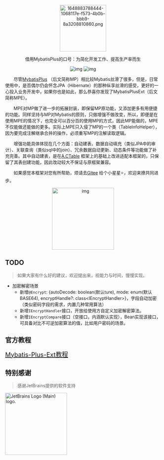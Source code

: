 <p align="center"><img src="https://s2.loli.net/2022/04/02/wibvoFgKym4NY57.png" alt="1648883788444-1068117e-f573-4b0b-bbb9-8a3208810860.png" width="150px" /></p>



<p align="center">借用MybatisPlus的口号：为简化开发工作、提高生产率而生</p>

<p align="center">
<img src="https://img.shields.io/maven-central/v/com.baomidou/mybatis-plus.svg?style=for-the-badge" alt="img" /> 
<img src="https://img.shields.io/badge/license-Apache 2-4EB1BA.svg?style=for-the-badge" alt="img" />
</p>



&nbsp;&nbsp;&nbsp;&nbsp;&nbsp;&nbsp;&nbsp;尽管[MybatisPlus](https://gitee.com/baomidou/mybatis-plus) （后文简称MP）相比较Mybatis丝滑了很多，但是，日常使用中，是否偶尔仍会怀念JPA（Hibernate）的那种纵享丝滑的感受，更好的一心投入业务开发中，如果你也是如此，那么恭喜你发现了MybatisPlusExt（后文简称MPE）。

&nbsp;&nbsp;&nbsp;&nbsp;&nbsp;&nbsp;&nbsp;MPE对MP做了进一步的拓展封装，即保留MP原功能，又添加更多有用便捷的功能。同样坚持与MP对Mybatis的原则，只做增强不做改变，所以，即便是在使用MPE的情况下，也完全可以百分百的使用MP的方式，因此MP能做的，MPE不仅能做还能做的更多。实际上MPE只入侵了MP的一个类（TableInfoHelper），因为要完成注解继承合并的操作，必须重写MP的注解读取逻辑。

&nbsp;&nbsp;&nbsp;&nbsp;&nbsp;&nbsp;&nbsp;增强功能具体体现在几个方面：自动建表、数据自动填充（类似JPA中的审计）、关联查询（类似sql中的join）、冗余数据自动更新、动态条件等功能做了补充完善。其中自动建表，是在[A.CTable](https://gitee.com/sunchenbin/mybatis-enhance) 框架上的基础上改进适配本框架的，只保留了其表创建功能，因此改动较大不保证与原框架兼容。

&nbsp;&nbsp;&nbsp;&nbsp;&nbsp;&nbsp;&nbsp;如果感觉本框架对您有所帮助，烦请去[Gitee](https://gitee.com/tangzc/mybatis-plus-ext) 给个小星星⭐️，欢迎来撩共同进步。

<p align="center"><img src="https://s2.loli.net/2022/04/02/Sc6uMsaKNY9nWBE.png" alt="img" width="200px" /></p>

## TODO

> 如果大家有什么好的建议，欢迎提出来，视能力与时间，慢慢实现。

* 加密解密场景
  * 新增`@Encrypt`: {autoDecode: boolean(默认ture), mode: enum(默认BASE64), encryptHandle?: class\<IEncryptHandler>}，字段自动加密（类似密码字段的需求，内置几种常用算法）
  * 新增`IEncryptHandler`接口，开放给使用方自定义加密解密算法。
  * 新增`IEncryptCompare`接口（空接口，内涵默认实现），Bean实现该接口，可具备对比不可逆加密算法的值，比如用户密码的场景。

## 官方教程

<a style="font-size:20px" href="https://www.yuque.com/dontang/codewiki/gzqgd8" target="_blank">Mybatis-Plus-Ext教程</a>

## 特别感谢
> 感谢JetBrains提供的软件支持

<img width="200" src="https://resources.jetbrains.com/storage/products/company/brand/logos/jb_beam.png" alt="JetBrains Logo (Main) logo.">